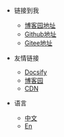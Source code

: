 <!-- _navbar.md -->

* 链接到我
  * [博客园地址](https://www.cnblogs.com/YushinFukuhara/)
  * [Github地址](https://github.com/shiming-git)
  * [Gitee地址](https://gitee.com/librarycodes)


* 友情链接
  * [Docsify](https://docsify.js.org/#/)
  * [博客园](https://www.cnblogs.com)
  * [CDN](https://www.jsdelivr.com/)

* 语言
  * [中文](/)
  * [En](/zh-en/)

	